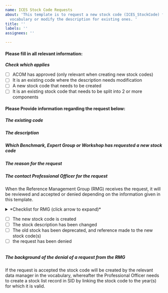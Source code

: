 ```yaml
---
name: ICES Stock Code Requests
about: 'This template is to request a new stock code (ICES_StockCode) for the ICES
  vocabulary or modify the description for existing ones. '
title: ''
labels: ''
assignees: ''

---
```


#### Please fill in all relevant information:
***Check which applies***
- [ ] ACOM has approved (only relevant when creating new stock codes)
- [ ] It is an existing code where the description needs modification
- [ ] A new stock code that needs to be created 
- [ ] It is an existing stock code that needs to be split into 2 or more components 

#### **Please Provide information regarding the request below:** 
##### *The existing code*
##### *The description*
##### *Which Benchmark, Expert Group or Workshop has requested a new stock code*
##### *The reason for the request*
##### *The contact Professional Officer for the request*

When the Reference Management Group (RMG) receives the request, it will be reviewed and accepted or denied depending on the information given in this template. 

<details><summary>*Checklist for RMG (click arrow to expand)*</</summary>


- [ ] The new stock code is created
- [ ] The stock description has been changed
- [ ] The old stock has been deprecated, and reference made to the new stock code(s)
- [ ] the request has been denied

</details>


##### **The background of the denial of a request from the RMG**

If the request is accepted the stock code will be created by the relevant data manager in the vocabulary, whereafter the Professional Officer needs to create a stock list record in SID by linking the stock code to the year(s) for which it is valid.
